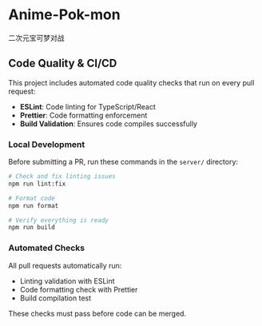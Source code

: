 # Anime-Pok-mon

二次元宝可梦对战

## Code Quality & CI/CD

This project includes automated code quality checks that run on every pull request:

- **ESLint**: Code linting for TypeScript/React
- **Prettier**: Code formatting enforcement  
- **Build Validation**: Ensures code compiles successfully

### Local Development

Before submitting a PR, run these commands in the `server/` directory:

```bash
# Check and fix linting issues
npm run lint:fix

# Format code
npm run format

# Verify everything is ready
npm run build
```

### Automated Checks

All pull requests automatically run:
- Linting validation with ESLint
- Code formatting check with Prettier
- Build compilation test

These checks must pass before code can be merged.
